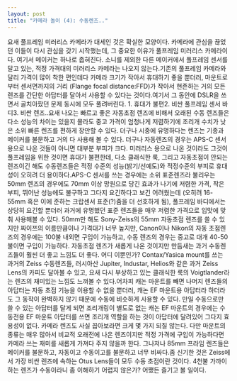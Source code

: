 ```yaml
---
layout: post
title: "카메라 놀이 (4): 수동렌즈.."
---
```


요새 풀프레임 미러리스 카메라가 대세인 것은 확실한 모양이다. 카메라에 관심을 끊었던 이들이 다시 관심을 갖기 시작했는데, 그 중요한 이유가 풀프레임 미러리스 카메라이다. 여기서 메이커는 하나로 좁혀진다. 소니를 제외한 다른 메이커에서 풀프레임 센서를 달고 있는, 적정 가격대의 미러리스 카메라는 나오지 않는다.기존의 풀프레임 카메라와 달리 가격이 많이 착한 편인데다 카메라 크기가 작아서 휴대하기 좋을 뿐더러, 마운트로부터 센서면까지의 거리 (Flange focal distance:FFD)가 작아서 현존하는 거의 모든 렌즈를 간단한 아답터를 달아서 사용할 수 있다는 것이다.여기서 그 동안에 DSLR을 쓰면서 골치아팠던 문제 동시에 모두 풀려버린다. 1. 휴대가 불편2. 비싼 풀프레임 센서 바디3. 비싼 렌즈..요새 나오는 빠르고 좋은 자동초점 렌즈에 비해서 오래된 수동 렌즈들은 다소 성능의 차이는 있을지 몰라도 중고 가격이 엄청나게 저렴하기에 조리개 수치가 낮은 소위 빠른 렌즈를 편하게 장만할 수 있다. 더구나 시중에 유명하다는 렌즈는 기종과 메이커를 불문하고 거의 다 사용해 볼 수 있다. 더구나 자동렌즈의 경우는 APS-C 센서용으로 나온 것들이 아니면 대부분 부피가 크다. 미러리스 용으로 나온 것이라도 그것이 풀프레임을 위한 것이면 휴대가 불편한데, 다소 클래식한 룩, 그리고 자동초점이 안되는 렌즈이긴 해도 수동렌즈들은 적정 수준의 성능(밝기/선예도)와 적정수준의 부피로 휴대성이 오히려 더 용이하다.APS-C 센서를 쓰는 경우에는 소위 표준렌즈라 불리우는 50mm 렌즈의 경우에도 70mm 이상 망원으로 당긴 효과가 나기에 저렴한 가격, 작은 부피, 뛰어난 성능에도 불구하고 그다지 요긴하다고 보긴 어려웠는데 (오히려 16-55mm 혹은 이에 준하는 크랍센서 표준(?)줌을 더 선호하게 됨), 풀프레임 바디에서는 상당히 요긴할 뿐더러 과거에 유명했던 표준 렌즈들을 매우 저렴한 가격으로 입맛에 맞춰 사용해볼 수 있다. 50mm만 해도 Sony-Zeiss의 55mm 자동초점 렌즈를 쓸 수 있지만 짜이쯔의 이름만큼이나 가격대가 너무 높지만, Canon이나 Nikon의 자동 초점렌즈의 경우에는 100불 내외면 구입이 가능하고, 수동 렌즈의 경우는 중고로 대개 40-50불이면 구입이 가능하다. 자동초점 렌즈가 새롭게 나온 것이지만 만듬새는 과거 수동렌즈들이 훨씬 더 좋고 느낌도 더 좋다. 어디 이뿐인가? Contax/Yasica mount를 쓰는 과거의 Zeiss 수동렌즈들, 러시아산 Jupiter, Industar, Helios와 같은 과거 Zeiss Lens의 카피도 달아볼 수 있고, 요새 다시 부상하고 있는 클래식한 룩의 Voigtlander라는 렌즈의 재미있는 느낌도 느껴볼 수 있다.어차피 캐논 마운트를 빼면 나머지 렌즈들의 아답터는 자동 초점 기능을 이용할 수 없을 뿐더러, 캐논 EF 마운트용 아답터라 하더라도 그 동작이 완벽하지 않기 때문에 수동에 비슷하게 사용할 수 있다. 만일 수동으로만 쓸 수 있는 아답터를 달게 되면 조리개링이 별도로 없는 캐논 EF 마운트의 경우에는 수동전용 EF 마운트 아답터를 쓰면 조리개 역할을 하는 것이 아답터에 달려있어 그다지 효용성이 없다. 카메라 렌즈도 사실 꼽아보라면 크게 몇 가지 되질 않는다. 다만 마운트의 종류는 매우 많아서 비교적 오래전에 나온 렌즈이지만 적정 가격에 구입이 가능하다면 카메라 쓰는 재미를 새롭게 가져다 주지 않을까 한다. 그나저나 85mm 프라임 렌즈들은 메이커를 불문하고, 자동이고 수동이고를 불문하고 너무 비싸다.좀 신기한 것은 Zeiss에서 가장 비싼 렌즈에 속하는 Otus Lens들이 모두 수동 초점이란 것이다. 4천불 가까이 하는 렌즈가 수동이라니 좀 이해하기 어렵지 않은가? 어쨌든 즐기고 볼 일이다.

